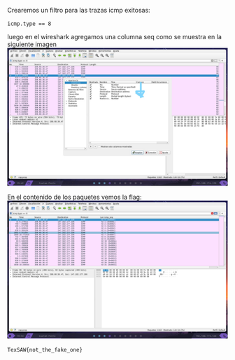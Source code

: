 Crearemos un filtro para las trazas icmp exitosas:
````
icmp.type == 8
````

luego en el wireshark agregamos una columna seq como se muestra en la siguiente imagen
![imagen_pings](images/icmp.jpg)

En el contenido de los paquetes vemos la flag:
![imagen flag](images/flag.png)

```
TexSAW{not_the_fake_one}
```
